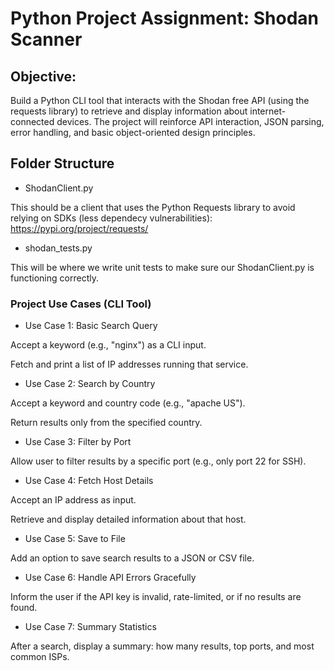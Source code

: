 # Python Project Assignment: Shodan Scanner

## Objective:
Build a Python CLI tool that interacts with the Shodan free API (using the requests library) to retrieve and display information about internet-connected devices. The project will reinforce API interaction, JSON parsing, error handling, and basic object-oriented design principles.

## Folder Structure

- ShodanClient.py

This should be a client that uses the Python Requests library to avoid relying on SDKs (less dependecy vulnerabilities): https://pypi.org/project/requests/

- shodan_tests.py

This will be where we write unit tests to make sure our ShodanClient.py is functioning correctly.

### Project Use Cases (CLI Tool)

- Use Case 1: Basic Search Query

Accept a keyword (e.g., "nginx") as a CLI input.

Fetch and print a list of IP addresses running that service.

- Use Case 2: Search by Country

Accept a keyword and country code (e.g., "apache US").

Return results only from the specified country.

- Use Case 3: Filter by Port

Allow user to filter results by a specific port (e.g., only port 22 for SSH).

- Use Case 4: Fetch Host Details

Accept an IP address as input.

Retrieve and display detailed information about that host.

- Use Case 5: Save to File

Add an option to save search results to a JSON or CSV file.

- Use Case 6: Handle API Errors Gracefully

Inform the user if the API key is invalid, rate-limited, or if no results are found.

- Use Case 7: Summary Statistics

After a search, display a summary: how many results, top ports, and most common ISPs.
